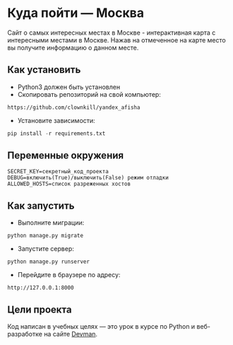 # Куда пойти — Москва

Сайт о самых интересных местах в Москве - интерактивная карта с интересными местами в Москве.
Нажав на отмеченное на карте место вы получите информацию о данном месте.



## Как установить

* Python3 должен быть установлен
* Скопировать репозиторий на свой компьютер:
```
https://github.com/clownkill/yandex_afisha
```
* Установите зависимости:
```python
pip install -r requirements.txt
```

## Переменные окружения
```
SECRET_KEY=секретный_код_проекта
DEBUG=включить(True)/выключить(False) режим отладки
ALLOWED_HOSTS=список разреженных хостов
```

## Как запустить
* Выполните миграции:
```
python manage.py migrate
```
* Запустите сервер:
```
python manage.py runserver
```
* Перейдите в браузере по адресу:
```
http://127.0.0.1:8000
```

## Цели проекта

Код написан в учебных целях — это урок в курсе по Python и веб-разработке на сайте [Devman](https://dvmn.org).
